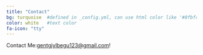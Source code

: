 ```yaml
---
title: "Contact"
bg: turquoise  #defined in _config.yml, can use html color like '#0fbfcf'
color: white   #text color
fa-icon: "tty"  
---
```


Contact Me:gentgjylbegu123@gmail.com!
